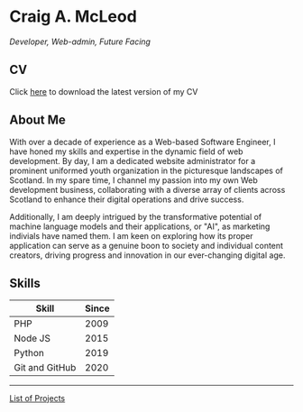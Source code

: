 # Craig A. McLeod
_*Developer, Web-admin, Future Facing*_

## CV
Click [here](https://github.com/camcleod99/camcleod99/blob/86ff4c0d9ef790ca31bb90a3c12d4ac1f9c2dc84/CV_2024.pdf) to download the latest version of my CV

## About Me
With over a decade of experience as a Web-based Software Engineer, I have honed
my skills and expertise in the dynamic field of web development. By day, I am
a dedicated website administrator for a prominent uniformed youth organization
in the picturesque landscapes of Scotland. In my spare time, I channel my passion
into my own Web development business, collaborating with a diverse array of
clients across Scotland to enhance their digital operations and drive success.

<!--I am now seeking a thrilling opportunity that will enable me to relocate to
the enchanting Netherlands, a country that has captured my heart with its vibrant
culture, picturesque scenery, and innovative spirit.-->

Additionally, I am deeply intrigued by the transformative potential of machine
language models and their applications, or "AI", as marketing indivials have
named them. I am keen on exploring how its proper application can serve as a
genuine boon to society and individual content creators, driving progress and
innovation in our ever-changing digital age.

## Skills
| Skill          | Since |
| -------------- | ----- |
| PHP            | 2009  |
| Node JS        | 2015  |
| Python         | 2019  |
| Git and GitHub | 2020  |

---

[List of Projects](#)
